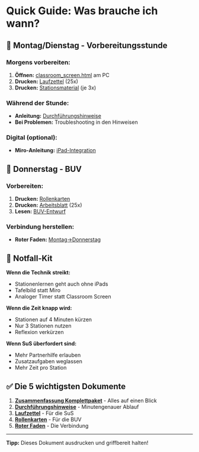 # Quick Guide: Was brauche ich wann?

## 📅 Montag/Dienstag - Vorbereitungsstunde

### Morgens vorbereiten:
1. **Öffnen:** [classroom_screen.html](unterricht/GPG5b_LB4_2_Antikes_Griechenland/GPG5b_LB4_2_Antikes%20Griechenland_Entwürfe/GPG5b_LB4_Polis_und_Gesellschaft/classroom_screen.html) am PC
2. **Drucken:** [Laufzettel](Laufzettel_Stationen.md) (25x)
3. **Drucken:** [Stationsmaterial](Stationsmaterial_komplett.md) (je 3x)

### Während der Stunde:
- **Anleitung:** [Durchführungshinweise](Durchfuehrungshinweise_praktisch.md)
- **Bei Problemen:** Troubleshooting in den Hinweisen

### Digital (optional):
- **Miro-Anleitung:** [iPad-Integration](iPad_Integration_Konzept.md)

## 📅 Donnerstag - BUV

### Vorbereiten:
1. **Drucken:** [Rollenkarten](Rollenkarten_Volksversammlung.md)
2. **Drucken:** [Arbeitsblatt](AB_Volksversammlung.md) (25x)
3. **Lesen:** [BUV-Entwurf](GPG5b_Volksversammlung_BUV_TUV.md)

### Verbindung herstellen:
- **Roter Faden:** [Montag→Donnerstag](Roter_Faden_Montag_Donnerstag.md)

## 🚨 Notfall-Kit

**Wenn die Technik streikt:**
- Stationenlernen geht auch ohne iPads
- Tafelbild statt Miro
- Analoger Timer statt Classroom Screen

**Wenn die Zeit knapp wird:**
- Stationen auf 4 Minuten kürzen
- Nur 3 Stationen nutzen
- Reflexion verkürzen

**Wenn SuS überfordert sind:**
- Mehr Partnerhilfe erlauben
- Zusatzaufgaben weglassen
- Mehr Zeit pro Station

## ✅ Die 5 wichtigsten Dokumente

1. **[Zusammenfassung Komplettpaket](ZUSAMMENFASSUNG_Komplettpaket.md)** - Alles auf einen Blick
2. **[Durchführungshinweise](Durchfuehrungshinweise_praktisch.md)** - Minutengenauer Ablauf
3. **[Laufzettel](Laufzettel_Stationen.md)** - Für die SuS
4. **[Rollenkarten](Rollenkarten_Volksversammlung.md)** - Für die BUV
5. **[Roter Faden](Roter_Faden_Montag_Donnerstag.md)** - Die Verbindung

---

**Tipp:** Dieses Dokument ausdrucken und griffbereit halten!